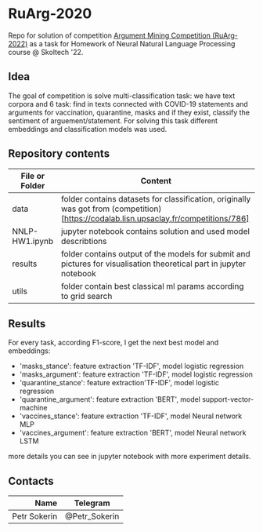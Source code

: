 # RuArg-2020

Repo for solution of competition [Argument Mining Competition (RuArg-2022)](https://codalab.lisn.upsaclay.fr/competitions/786) as a task for Homework of Neural Natural Language Processing course @ Skoltech '22.

## Idea

The goal of competition is solve multi-classification task: we have text corpora and 6 task: find in texts connected with COVID-19 statements and arguments for vaccination, quarantine, masks and if they exist, classify the sentiment of arguement/statement. For solving this task different embeddings and classification models was used. 

## Repository contents

| File or Folder | Content |
| --- | --- |
| data | folder contains datasets for classification, originally was got from (competition)[https://codalab.lisn.upsaclay.fr/competitions/786]  |
| NNLP-HW1.ipynb | jupyter notebook contains solution and used model describtions|
| results | folder contains output of the models for submit and pictures for visualisation theoretical part in jupyter notebook |
| utils | folder contain best classical ml params according to grid search |

## Results

For every task, according F1-score, I get the next best model and embeddings:
- 'masks_stance': feature extraction 'TF-IDF', model logistic regression
- 'masks_argument': feature extraction 'TF-IDF', model logistic regression
- 'quarantine_stance': feature extraction'TF-IDF', model logistic regression
- 'quarantine_argument': feature extraction 'BERT', model support-vector-machine
- 'vaccines_stance': feature extraction 'TF-IDF', model Neural network MLP
- 'vaccines_argument': feature extraction 'BERT', model Neural network LSTM

more details you can see in jupyter notebook with more experiment details. 

## Contacts

| **Name** | **Telegram** |
|----:|:----------:|
| Petr Sokerin | @Petr_Sokerin |
